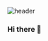 ![header](https://capsule-render.vercel.app/api?type=waving&color=338AFF&text=Waving!&fontAlign=80&fontAlignY=40)


### Hi there 👋

